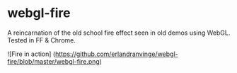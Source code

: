 webgl-fire
==========

A reincarnation of the old school fire effect seen in old demos using WebGL. Tested in FF &amp; Chrome.

![Fire in action]
(https://github.com/erlandranvinge/webgl-fire/blob/master/webgl-fire.png)
